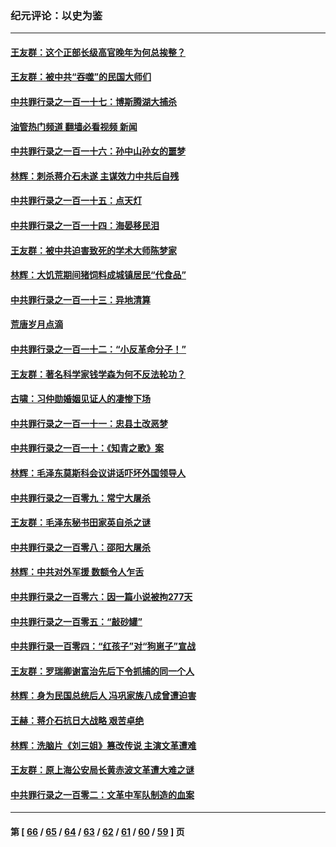 ### 纪元评论：以史为鉴
---
#### [王友群：这个正部长级高官晚年为何总挨整？](../../pages/nsc1028/n13943816.md?03070330) 
#### [王友群：被中共“吞噬”的民国大师们](../../pages/nsc1028/n13942620.md?03070330) 
#### [中共罪行录之一百一十七：博斯腾湖大捕杀](../../pages/nsc1028/n13939864.md?03070330) 
#### [油管热门频道 翻墙必看视频 新闻](ok?03070330)
#### [中共罪行录之一百一十六：孙中山孙女的噩梦](../../pages/nsc1028/n13937214.md?03070330) 
#### [林辉：刺杀蒋介石未遂 主谋效力中共后自残](../../pages/nsc1028/n13935457.md?03070330) 
#### [中共罪行录之一百一十五：点天灯](../../pages/nsc1028/n13935336.md?03070330) 
#### [中共罪行录之一百一十四：海晏移民泪](../../pages/nsc1028/n13934634.md?03070330) 
#### [王友群：被中共迫害致死的学术大师陈梦家](../../pages/nsc1028/n13932885.md?03070330) 
#### [林辉：大饥荒期间猪饲料成城镇居民“代食品”](../../pages/nsc1028/n13933558.md?03070330) 
#### [中共罪行录之一百一十三：异地清算](../../pages/nsc1028/n13930716.md?03070330) 
#### [荒唐岁月点滴](../../pages/nsc1028/n13931451.md?03070330) 
#### [中共罪行录之一百一十二：“小反革命分子！”](../../pages/nsc1028/n13926295.md?03070330) 
#### [王友群：著名科学家钱学森为何不反法轮功？](../../pages/nsc1028/n13923607.md?03070330) 
#### [古啸：习仲勋婚姻见证人的凄惨下场](../../pages/nsc1028/n13923826.md?03070330) 
#### [中共罪行录之一百一十一：忠县土改恶梦](../../pages/nsc1028/n13923119.md?03070330) 
#### [中共罪行录之一百一十：《知青之歌》案](../../pages/nsc1028/n13920732.md?03070330) 
#### [林辉：毛泽东莫斯科会议讲话吓坏外国领导人](../../pages/nsc1028/n13917931.md?03070330) 
#### [中共罪行录之一百零九：常宁大屠杀](../../pages/nsc1028/n13917366.md?03070330) 
#### [王友群：毛泽东秘书田家英自杀之谜](../../pages/nsc1028/n13916918.md?03070330) 
#### [中共罪行录之一百零八：邵阳大屠杀](../../pages/nsc1028/n13916622.md?03070330) 
#### [林辉：中共对外军援 数额令人乍舌](../../pages/nsc1028/n13914615.md?03070330) 
#### [中共罪行录之一百零六：因一篇小说被拘277天](../../pages/nsc1028/n13913548.md?03070330) 
#### [中共罪行录之一百零五：“敲砂罐”](../../pages/nsc1028/n13912910.md?03070330) 
#### [中共罪行录一百零四：“红孩子”对“狗崽子”宣战](../../pages/nsc1028/n13908811.md?03070330) 
#### [王友群：罗瑞卿谢富治先后下令抓捕的同一个人](../../pages/nsc1028/n13907857.md?03070330) 
#### [林辉：身为民国总统后人 冯巩家族八成曾遭迫害](../../pages/nsc1028/n13907756.md?03070330) 
#### [王赫：蒋介石抗日大战略 艰苦卓绝](../../pages/nsc1028/n13904249.md?03070330) 
#### [林辉：洗脑片《刘三姐》篡改传说 主演文革遭难](../../pages/nsc1028/n13899238.md?03070330) 
#### [王友群：原上海公安局长黄赤波文革遭大难之谜](../../pages/nsc1028/n13898139.md?03070330) 
#### [中共罪行录之一百零二：文革中军队制造的血案](../../pages/nsc1028/n13897782.md?03070330) 

---
#### 第 [ [66](./66.md?03070330) / [65](./65.md?03070330) / [64](./64.md?03070330) / [63](./63.md?03070330) / [62](./62.md?03070330) / [61](./61.md?03070330) / [60](./60.md?03070330) / [59](./59.md?03070330) ] 页
